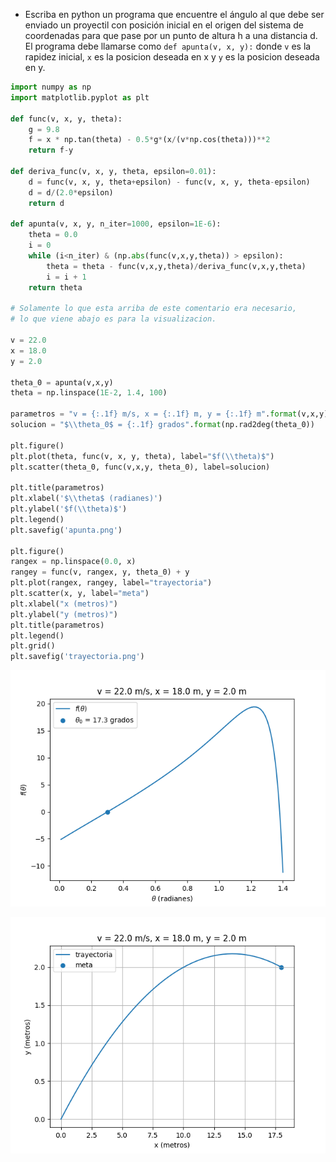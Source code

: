 * Escriba en python un programa que encuentre el ángulo al que debe ser enviado un proyectil con posición inicial en el origen del sistema de coordenadas para que pase por un punto de altura h a una distancia d.
El programa debe llamarse como `def apunta(v, x, y):` donde `v` es la rapidez inicial, `x` es la posicion deseada en x y `y` es la posicion deseada en y.

```python
import numpy as np
import matplotlib.pyplot as plt

def func(v, x, y, theta):
    g = 9.8
    f = x * np.tan(theta) - 0.5*g*(x/(v*np.cos(theta)))**2
    return f-y

def deriva_func(v, x, y, theta, epsilon=0.01):
    d = func(v, x, y, theta+epsilon) - func(v, x, y, theta-epsilon) 
    d = d/(2.0*epsilon)
    return d

def apunta(v, x, y, n_iter=1000, epsilon=1E-6):
    theta = 0.0
    i = 0
    while (i<n_iter) & (np.abs(func(v,x,y,theta)) > epsilon):
        theta = theta - func(v,x,y,theta)/deriva_func(v,x,y,theta)
        i = i + 1     
    return theta

# Solamente lo que esta arriba de este comentario era necesario,
# lo que viene abajo es para la visualizacion.

v = 22.0
x = 18.0
y = 2.0

theta_0 = apunta(v,x,y)
theta = np.linspace(1E-2, 1.4, 100)

parametros = "v = {:.1f} m/s, x = {:.1f} m, y = {:.1f} m".format(v,x,y)
solucion = "$\\theta_0$ = {:.1f} grados".format(np.rad2deg(theta_0))

plt.figure()
plt.plot(theta, func(v, x, y, theta), label="$f(\\theta)$")
plt.scatter(theta_0, func(v,x,y, theta_0), label=solucion)

plt.title(parametros)
plt.xlabel('$\\theta$ (radianes)')
plt.ylabel('$f(\\theta)$')
plt.legend()
plt.savefig('apunta.png')

plt.figure()
rangex = np.linspace(0.0, x)
rangey = func(v, rangex, y, theta_0) + y
plt.plot(rangex, rangey, label="trayectoria")
plt.scatter(x, y, label="meta")
plt.xlabel("x (metros)")
plt.ylabel("y (metros)")
plt.title(parametros)
plt.legend()
plt.grid()
plt.savefig('trayectoria.png')

```

![apunta](apunta.png)

![trayectoria](trayectoria.png)




